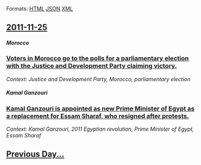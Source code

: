 
Formats: [HTML](2011/11/25/index.html)  [JSON](2011/11/25/index.json)  [XML](2011/11/25/index.xml)  

## [2011-11-25](/news/2011/11/25/index.md)

##### Morocco
### [Voters in Morocco go to the polls for a parliamentary election with the Justice and Development Party claiming victory. ](/news/2011/11/25/voters-in-morocco-go-to-the-polls-for-a-parliamentary-election-with-the-justice-and-development-party-claiming-victory.md)
_Context: Justice and Development Party, Morocco, parliamentary election_

##### Kamal Ganzouri
### [Kamal Ganzouri is appointed as new Prime Minister of Egypt as a replacement for Essam Sharaf, who resigned after protests. ](/news/2011/11/25/kamal-ganzouri-is-appointed-as-new-prime-minister-of-egypt-as-a-replacement-for-essam-sharaf-who-resigned-after-protests.md)
_Context: Kamal Ganzouri, 2011 Egyptian revolution, Prime Minister of Egypt, Essam Sharaf_

## [Previous Day...](/news/2011/11/24/index.md)

